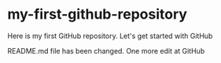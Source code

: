 # my-first-github-repository
Here is my first GitHub repository. Let's get started with GitHub

README.md file has been changed. One more edit at GitHub
